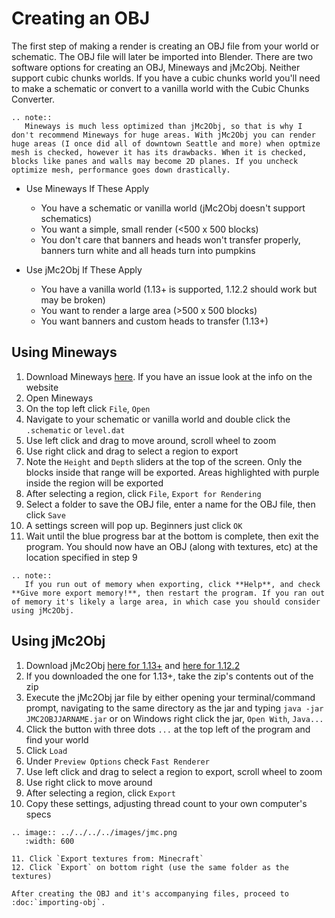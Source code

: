 <!---
title: Creating an OBJ
path: /buildtheearth/rendering/mineways
version: 1.0.0
authors:
    - @VapoR
--->

# Creating an OBJ

The first step of making a render is creating an OBJ file from your world or schematic. The OBJ file will later be imported into Blender. There are two software options for creating an OBJ, Mineways and jMc2Obj. Neither support cubic chunks worlds. If you have a cubic chunks world you'll need to make a schematic or convert to a vanilla world with the Cubic Chunks Converter.
```eval_rst
.. note::
   Mineways is much less optimized than jMc2Obj, so that is why I don't recommend Mineways for huge areas. With jMc2Obj you can render huge areas (I once did all of downtown Seattle and more) when optmize mesh is checked, however it has its drawbacks. When it is checked, blocks like panes and walls may become 2D planes. If you uncheck optimize mesh, performance goes down drastically.
```
- Use Mineways If These Apply
  * You have a schematic or vanilla world (jMc2Obj doesn't support schematics)
  * You want a simple, small render (<500 x 500 blocks)
  * You don't care that banners and heads won't transfer properly, banners turn white and all heads turn into pumpkins

- Use jMc2Obj If These Apply
  * You have a vanilla world (1.13+ is supported, 1.12.2 should work but may be broken)
  * You want to render a large area (>500 x 500 blocks)
  * You want banners and custom heads to transfer (1.13+)

## Using Mineways

1. Download Mineways [here](https://www.realtimerendering.com/erich/minecraft/public/mineways/downloads.html#downloadImgs). If you have an issue look at the info on the website
2. Open Mineways
3. On the top left click `File`, `Open`
4. Navigate to your schematic or vanilla world and double click the `.schematic` or `level.dat`
5. Use left click and drag to move around, scroll wheel to zoom
6. Use right click and drag to select a region to export
7. Note the `Height` and `Depth` sliders at the top of the screen. Only the blocks inside that range will be exported. Areas highlighted with purple inside the region will be exported
8. After selecting a region, click `File`, `Export for Rendering`
9. Select a folder to save the OBJ file, enter a name for the OBJ file, then click `Save`
10. A settings screen will pop up. Beginners just click `OK`
11. Wait until the blue progress bar at the bottom is complete, then exit the program. You should now have an OBJ (along with textures, etc) at the location specified in step 9
```eval_rst
.. note::
   If you run out of memory when exporting, click **Help**, and check **Give more export memory!**, then restart the program. If you ran out of memory it's likely a large area, in which case you should consider using jMc2Obj.
```

## Using jMc2Obj

1. Download jMc2Obj [here for 1.13+](https://cdn.discordapp.com/attachments/793250835294584864/888249927229124678/jMC2Obj-bte.zip) and [here for 1.12.2](https://github.com/jmc2obj/j-mc-2-obj/releases/download/50/jMc2Obj-dev_g50.jar)
2. If you downloaded the one for 1.13+, take the zip's contents out of the zip
3. Execute the jMc2Obj jar file by either opening your terminal/command prompt, navigating to the same directory as the jar and typing `java -jar JMC2OBJJARNAME.jar` or on Windows right click the jar, `Open With`, `Java...`
4. Click the button with three dots `...` at the top left of the program and find your world
5. Click `Load`
6. Under `Preview Options` check `Fast Renderer` 
7. Use left click and drag to select a region to export, scroll wheel to zoom
8. Use right click to move around
9. After selecting a region, click `Export`
10. Copy these settings, adjusting thread count to your own computer's specs
```eval_rst
.. image:: ../../../../images/jmc.png
   :width: 600
```
```eval_rst
11. Click `Export textures from: Minecraft`  
12. Click `Export` on bottom right (use the same folder as the textures)

After creating the OBJ and it's accompanying files, proceed to :doc:`importing-obj`.
```
